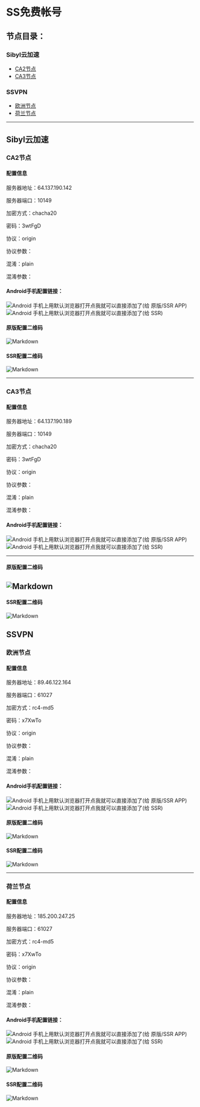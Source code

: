 # SS免费帐号
## 节点目录：
### Sibyl云加速
- [CA2节点](README.md#ca2节点)
- [CA3节点](README.md#ca3节点)
### SSVPN
- [欧洲节点](README.md#欧洲节点)
- [荷兰节点](README.md#荷兰节点)

******
## Sibyl云加速
### CA2节点
#### 配置信息

服务器地址：64.137.190.142

服务器端口：10149

加密方式：chacha20

密码：3wtFgD

协议：origin

协议参数：

混淆：plain

混淆参数：

####  Android手机配置链接：

![Android 手机上用默认浏览器打开点我就可以直接添加了(给 原版/SSR APP)](ss://Y2hhY2hhMjA6M3d0RmdEQDY0LjEzNy4xOTAuMTQyOjEwMTQ5)
![Android 手机上用默认浏览器打开点我就可以直接添加了(给 SSR)](ssr://NjQuMTM3LjE5MC4xNDI6MTAxNDk6b3JpZ2luOmNoYWNoYTIwOnBsYWluOk0zZDBSbWRFLz9vYmZzcGFyYW09JnByb3RvcGFyYW09JnJlbWFya3M9UTBFZ01nJmdyb3VwPVUybGllV3prdXBIbGlxRHBnSl9saFkzb3RMbm5pWWp2dklqbXVJWG10WUZTWldaeVpYTm9VMU1nNW8tUTVMNmI1cS1QNXB5STZhdVk2TDYtTWxUbXRZSHBoNF9ubW9UbXNMamt1WVhsaFkzb3RMbm5xNW52dklr)

#### 原版配置二维码
![Markdown](http://i4.piimg.com/579510/a0cce3d7aabf896e.png)

#### SSR配置二维码
![Markdown](http://i2.kiimg.com/579510/3a7d70362619b118.png)


*****
### CA3节点
#### 配置信息

服务器地址：64.137.190.189

服务器端口：10149

加密方式：chacha20

密码：3wtFgD

协议：origin

协议参数：

混淆：plain

混淆参数：

####  Android手机配置链接：

![Android 手机上用默认浏览器打开点我就可以直接添加了(给 原版/SSR APP)](ss://Y2hhY2hhMjA6M3d0RmdEQDY0LjEzNy4xOTAuMTg5OjEwMTQ5)
![Android 手机上用默认浏览器打开点我就可以直接添加了(给 SSR)](ssr://NjQuMTM3LjE5MC4xODk6MTAxNDk6b3JpZ2luOmNoYWNoYTIwOnBsYWluOk0zZDBSbWRFLz9vYmZzcGFyYW09JnByb3RvcGFyYW09JnJlbWFya3M9UTBFZ013Jmdyb3VwPVUybGllV3prdXBIbGlxRHBnSl9saFkzb3RMbm5pWWp2dklqbXVJWG10WUZTWldaeVpYTm9VMU1nNW8tUTVMNmI1cS1QNXB5STZhdVk2TDYtTWxUbXRZSHBoNF9ubW9UbXNMamt1WVhsaFkzb3RMbm5xNW52dklr)

----
#### 原版配置二维码
![Markdown](http://i1.buimg.com/579510/840daf6b6c9aefa4.png)
---
#### SSR配置二维码
![Markdown](http://i1.buimg.com/579510/685040fe2c33f4f1.png)


## SSVPN
### 欧洲节点
#### 配置信息

服务器地址：89.46.122.164

服务器端口：61027

加密方式：rc4-md5

密码：x7XwTo

协议：origin

协议参数：

混淆：plain

混淆参数：

####  Android手机配置链接：

![Android 手机上用默认浏览器打开点我就可以直接添加了(给 原版/SSR APP)](ss://cmM0LW1kNTp4N1h3VG9AODkuNDYuMTIyLjE2NDo2MTAyNw==)
![Android 手机上用默认浏览器打开点我就可以直接添加了(给 SSR)](ssr://ODkuNDYuMTIyLjE2NDo2MTAyNzpvcmlnaW46cmM0LW1kNTpwbGFpbjplRGRZZDFSdi8_b2Jmc3BhcmFtPSZwcm90b3BhcmFtPSZyZW1hcmtzPTVxeW41clN5NklxQzU0SzUmZ3JvdXA9YzNOMmNHNA)

#### 原版配置二维码
![Markdown](http://i2.kiimg.com/579510/e169bf8a3d09b4f2.png)

#### SSR配置二维码
![Markdown](http://i2.kiimg.com/579510/6fa249af3344c053.png)

----
### 荷兰节点
#### 配置信息

服务器地址：185.200.247.25

服务器端口：61027

加密方式：rc4-md5

密码：x7XwTo

协议：origin

协议参数：

混淆：plain

混淆参数：

####  Android手机配置链接：

![Android 手机上用默认浏览器打开点我就可以直接添加了(给 原版/SSR APP)](ss://cmM0LW1kNTp4N1h3VG9AMTg1LjIwMC4yNDcuMjU6NjEwMjc=)
![Android 手机上用默认浏览器打开点我就可以直接添加了(给 SSR)](ssr://MTg1LjIwMC4yNDcuMjU6NjEwMjc6b3JpZ2luOnJjNC1tZDU6cGxhaW46ZURkWWQxUnYvP29iZnNwYXJhbT0mcHJvdG9wYXJhbT0mcmVtYXJrcz02STIzNVlXdzZJcUM1NEs1Jmdyb3VwPWMzTjJjRzQ)

#### 原版配置二维码
![Markdown](http://i4.piimg.com/579510/a03840ccd18d72e4.png)

#### SSR配置二维码
![Markdown](http://i4.piimg.com/579510/c1539533651aea19.png)

